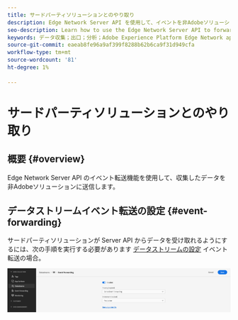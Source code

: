 ```yaml
---
title: サードパーティソリューションとのやり取り
description: Edge Network Server API を使用して、イベントを非Adobeソリューションに転送する方法を説明します
seo-description: Learn how to use the Edge Network Server API to forward events to non-Adobe solutions
keywords: データ収集；出口；分析；Adobe Experience Platform Edge Network api；イベント転送
source-git-commit: eaeab8fe96a9af399f8288b62b6ca9f31d949cfa
workflow-type: tm+mt
source-wordcount: '81'
ht-degree: 1%

---
```



# サードパーティソリューションとのやり取り

## 概要 {#overview}

Edge Network Server API のイベント転送機能を使用して、収集したデータを非Adobeソリューションに送信します。

## データストリームイベント転送の設定 {#event-forwarding}

サードパーティソリューションが Server API からデータを受け取れるようにするには、次の手順を実行する必要があります [データストリームの設定](../edge/fundamentals/datastreams.md#event-forwarding-settings) イベント転送の場合。

![Adobe Analytics Datastream 設定](assets/event-forwarding-datastream.png)